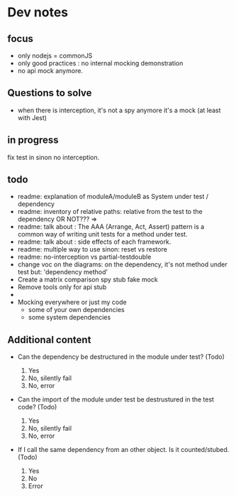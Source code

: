 # Dev notes

## focus

- only nodejs = commonJS
- only good practices : no internal mocking demonstration
- no api mock anymore.

## Questions to solve

- when there is interception, it's not a spy anymore it's a mock (at least with Jest)

## in progress

fix test in sinon no interception.

## todo

- readme: explanation of moduleA/moduleB as System under test / dependency
- readme: inventory of relative paths: relative from the test to the dependency OR NOT???
  =>
- readme: talk about : The AAA (Arrange, Act, Assert) pattern is a common way of writing unit tests for a method under test.
- readme: talk about : side effects of each framework.
- readme: multiple way to use sinon: reset vs restore
- readme: no-interception vs partial-testdouble
- change voc on the diagrams: on the dependency, it's not method under test but: 'dependency method'
- Create a matrix comparison spy stub fake mock
- Remove tools only for api stub
- 
- Mocking everywhere or just my code
  - some of your own dependencies
  - some system dependencies

## Additional content

- Can the dependency be destructured in the module under test? (Todo)

  1. Yes
  2. No, silently fail
  3. No, error

- Can the import of the module under test be destrustured in the test code? (Todo)

  1. Yes
  1. No, silently fail
  1. No, error

- If I call the same dependency from an other object. Is it counted/stubed. (Todo)

  1. Yes
  1. No
  1. Error
